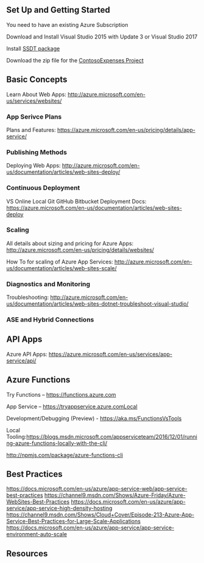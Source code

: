 ## Set Up and Getting Started
You need to have an existing Azure Subscription

Download and Install Visual Studio 2015 with Update 3 or Visual Studio 2017

Install [SSDT package](https://msdn.microsoft.com/en-us/mt186501.aspx)

Download the zip file for the [ContosoExpenses Project](https://1drv.ms/u/s!An-8SCAjWpl43TjhK-D-3m5Nvmsn)

## Basic Concepts
Learn About Web Apps: http://azure.microsoft.com/en-us/services/websites/

### App Serivce Plans
Plans and Features: https://azure.microsoft.com/en-us/pricing/details/app-service/ 

### Publishing Methods
Deploying Web Apps: http://azure.microsoft.com/en-us/documentation/articles/web-sites-deploy/ 

### Continuous Deployment
VS Online
Local Git
GitHub
Bitbucket
Deployment Docs: https://azure.microsoft.com/en-us/documentation/articles/web-sites-deploy

### Scaling
All details about sizing and pricing for Azure Apps:
http://azure.microsoft.com/en-us/pricing/details/websites/

How To for scaling of Azure App Services: http://azure.microsoft.com/en-us/documentation/articles/web-sites-scale/

### Diagnostics and Monitoring
Troubleshooting: http://azure.microsoft.com/en-us/documentation/articles/web-sites-dotnet-troubleshoot-visual-studio/

### ASE and Hybrid Connections

## API Apps
Azure API Apps: https://azure.microsoft.com/en-us/services/app-service/api/

## Azure Functions
Try Functions – https://functions.azure.com

App Service – https://tryappservice.azure.comLocal 

Development/Debugging (Preview) - https://aka.ms/FunctionsVsTools

Local Tooling:https://blogs.msdn.microsoft.com/appserviceteam/2016/12/01/running-azure-functions-locally-with-the-cli/ 

http://npmjs.com/package/azure-functions-cli 

## Best Practices
https://docs.microsoft.com/en-us/azure/app-service-web/app-service-best-practices
https://channel9.msdn.com/Shows/Azure-Friday/Azure-WebSites-Best-Practices
https://docs.microsoft.com/en-us/azure/app-service/app-service-high-density-hosting
https://channel9.msdn.com/Shows/Cloud+Cover/Episode-213-Azure-App-Service-Best-Practices-for-Large-Scale-Applications
https://docs.microsoft.com/en-us/azure/app-service/app-service-environment-auto-scale

## Resources
